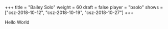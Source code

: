 +++
title = "Bailey Solo"
weight = 60
draft = false
player = "bsolo"
shows = ["csz-2018-10-12", "csz-2018-10-19", "csz-2018-10-27"]
+++

Hello World
